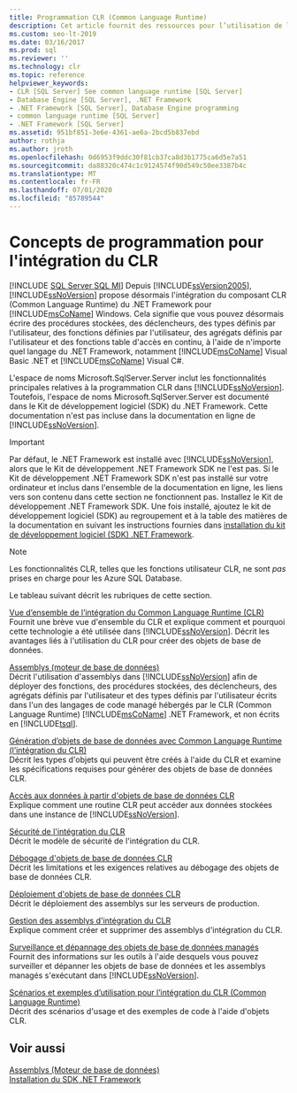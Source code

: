 ```yaml
---
title: Programmation CLR (Common Language Runtime)
description: Cet article fournit des ressources pour l’utilisation de l’intégration du CLR avec SQL Server, qui vous permet d’écrire des modules côté serveur à l’aide de n’importe quel langage de .NET Framework.
ms.custom: seo-lt-2019
ms.date: 03/16/2017
ms.prod: sql
ms.reviewer: ''
ms.technology: clr
ms.topic: reference
helpviewer_keywords:
- CLR [SQL Server] See common language runtime [SQL Server]
- Database Engine [SQL Server], .NET Framework
- .NET Framework [SQL Server], Database Engine programming
- common language runtime [SQL Server]
- .NET Framework [SQL Server]
ms.assetid: 951bf851-3e6e-4361-ae6a-2bcd5b837ebd
author: rothja
ms.author: jroth
ms.openlocfilehash: 0d6953f9ddc30f81cb37ca8d3b1775ca6d5e7a51
ms.sourcegitcommit: da88320c474c1c9124574f90d549c50ee3387b4c
ms.translationtype: MT
ms.contentlocale: fr-FR
ms.lasthandoff: 07/01/2020
ms.locfileid: "85789544"
---
```

# <a name="common-language-runtime-clr-integration-programming-concepts"></a>Concepts de programmation pour l'intégration du CLR
[!INCLUDE [SQL Server SQL MI](../../includes/applies-to-version/sql-asdbmi.md)]
  Depuis [!INCLUDE[ssVersion2005](../../includes/ssversion2005-md.md)], [!INCLUDE[ssNoVersion](../../includes/ssnoversion-md.md)] propose désormais l'intégration du composant CLR (Common Language Runtime) du .NET Framework pour [!INCLUDE[msCoName](../../includes/msconame-md.md)] Windows. Cela signifie que vous pouvez désormais écrire des procédures stockées, des déclencheurs, des types définis par l'utilisateur, des fonctions définies par l'utilisateur, des agrégats définis par l'utilisateur et des fonctions table d'accès en continu, à l'aide de n'importe quel langage du .NET Framework, notamment [!INCLUDE[msCoName](../../includes/msconame-md.md)] Visual Basic .NET et [!INCLUDE[msCoName](../../includes/msconame-md.md)] Visual C#.  
  
 L'espace de noms Microsoft.SqlServer.Server inclut les fonctionnalités principales relatives à la programmation CLR dans [!INCLUDE[ssNoVersion](../../includes/ssnoversion-md.md)]. Toutefois, l'espace de noms Microsoft.SqlServer.Server est documenté dans le Kit de développement logiciel (SDK) du .NET Framework. Cette documentation n'est pas incluse dans la documentation en ligne de [!INCLUDE[ssNoVersion](../../includes/ssnoversion-md.md)].  
  
> [!IMPORTANT]  
>  Par défaut, le .NET Framework est installé avec [!INCLUDE[ssNoVersion](../../includes/ssnoversion-md.md)], alors que le Kit de développement .NET Framework SDK ne l'est pas. Si le Kit de développement .NET Framework SDK n'est pas installé sur votre ordinateur et inclus dans l'ensemble de la documentation en ligne, les liens vers son contenu dans cette section ne fonctionnent pas. Installez le Kit de développement .NET Framework SDK. Une fois installé, ajoutez le kit de développement logiciel (SDK) au regroupement et à la table des matières de la documentation en suivant les instructions fournies dans [installation du kit de développement logiciel (SDK) .NET Framework](https://technet.microsoft.com/library/bb686823\(v=SQL.105\).aspx).  
  
> [!NOTE]  
>  Les fonctionnalités CLR, telles que les fonctions utilisateur CLR, ne sont *pas* prises en charge pour les Azure SQL Database.  
  
 Le tableau suivant décrit les rubriques de cette section.  
  
 [Vue d’ensemble de l’intégration du Common Language Runtime &#40;CLR&#41;](../../relational-databases/clr-integration/common-language-runtime-integration-overview.md)  
 Fournit une brève vue d'ensemble du CLR et explique comment et pourquoi cette technologie a été utilisée dans [!INCLUDE[ssNoVersion](../../includes/ssnoversion-md.md)]. Décrit les avantages liés à l'utilisation du CLR pour créer des objets de base de données.  
  
 [Assemblys &#40;moteur de base de données&#41;](../../relational-databases/clr-integration/assemblies-database-engine.md)  
 Décrit l'utilisation d'assemblys dans [!INCLUDE[ssNoVersion](../../includes/ssnoversion-md.md)] afin de déployer des fonctions, des procédures stockées, des déclencheurs, des agrégats définis par l'utilisateur et des types définis par l'utilisateur écrits dans l'un des langages de code managé hébergés par le CLR (Common Language Runtime) [!INCLUDE[msCoName](../../includes/msconame-md.md)] .NET Framework, et non écrits en [!INCLUDE[tsql](../../includes/tsql-md.md)].  
  
 [Génération d’objets de base de données avec Common Language Runtime &#40;l’intégration du CLR&#41;](../../relational-databases/clr-integration/database-objects/building-database-objects-with-common-language-runtime-clr-integration.md)  
 Décrit les types d'objets qui peuvent être créés à l'aide du CLR et examine les spécifications requises pour générer des objets de base de données CLR.  
  
 [Accès aux données à partir d'objets de base de données CLR](../../relational-databases/clr-integration/data-access/data-access-from-clr-database-objects.md)  
 Explique comment une routine CLR peut accéder aux données stockées dans une instance de [!INCLUDE[ssNoVersion](../../includes/ssnoversion-md.md)].  
  
 [Sécurité de l'intégration du CLR](../../relational-databases/clr-integration/security/clr-integration-security.md)  
 Décrit le modèle de sécurité de l'intégration du CLR.  
  
 [Débogage d'objets de base de données CLR](../../relational-databases/clr-integration/debugging-clr-database-objects.md)  
 Décrit les limitations et les exigences relatives au débogage des objets de base de données CLR.  
  
 [Déploiement d'objets de base de données CLR](../../relational-databases/clr-integration/deploying-clr-database-objects.md)  
 Décrit le déploiement des assemblys sur les serveurs de production.  
  
 [Gestion des assemblys d'intégration du CLR](../../relational-databases/clr-integration/assemblies/managing-clr-integration-assemblies.md)  
 Explique comment créer et supprimer des assemblys d'intégration du CLR.  
  
 [Surveillance et dépannage des objets de base de données managés](../../relational-databases/clr-integration/monitoring-and-troubleshooting-managed-database-objects.md)  
 Fournit des informations sur les outils à l'aide desquels vous pouvez surveiller et dépanner les objets de base de données et les assemblys managés s'exécutant dans [!INCLUDE[ssNoVersion](../../includes/ssnoversion-md.md)].  
  
 [Scénarios et exemples d’utilisation pour l’intégration du CLR &#40;Common Language Runtime&#41;](https://msdn.microsoft.com/library/33aac25f-abb4-4f29-af88-4a0dacd80ae7)  
 Décrit des scénarios d'usage et des exemples de code à l'aide d'objets CLR.  
  
## <a name="see-also"></a>Voir aussi  
 [Assemblys &#40;Moteur de base de données&#41;](../../relational-databases/clr-integration/assemblies-database-engine.md)   
 [Installation du SDK .NET Framework](https://technet.microsoft.com/library/bb686823\(v=SQL.105\).aspx)  
  
  
